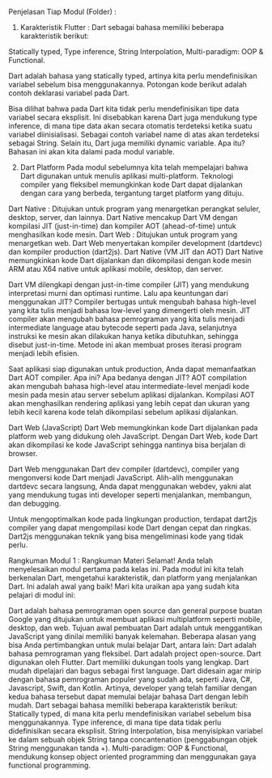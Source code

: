 Penjelasan Tiap Modul (Folder) :

1. Karakteristik Flutter :
Dart sebagai bahasa memiliki beberapa karakteristik berikut:

Statically typed,
Type inference,
String Interpolation,
Multi-paradigm: OOP & Functional.

Dart adalah bahasa yang statically typed, artinya kita perlu mendefinisikan variabel sebelum bisa menggunakannya. Potongan kode berikut adalah contoh deklarasi variabel pada Dart.

Bisa dilihat bahwa pada Dart kita tidak perlu mendefinisikan tipe data variabel secara eksplisit. Ini disebabkan karena Dart juga mendukung type inference, di mana tipe data akan secara otomatis terdeteksi ketika suatu variabel diinisialisasi. Sebagai contoh variabel name di atas akan terdeteksi sebagai String. Selain itu, Dart juga memiliki dynamic variable. Apa itu? Bahasan ini akan kita dalami pada modul variable.


2. Dart Platform 
Pada modul sebelumnya kita telah mempelajari bahwa Dart digunakan untuk menulis aplikasi multi-platform. Teknologi compiler yang fleksibel memungkinkan kode Dart dapat dijalankan dengan cara yang berbeda, tergantung target platform yang dituju.

Dart Native : Ditujukan untuk program yang menargetkan perangkat seluler, desktop, server, dan lainnya. Dart Native mencakup Dart VM dengan kompilasi JIT (just-in-time) dan kompiler AOT (ahead-of-time) untuk menghasilkan kode mesin.
Dart Web : Ditujukan untuk program yang menargetkan web. Dart Web menyertakan kompiler development (dartdevc) dan kompiler production (dart2js).
Dart Native (VM JIT dan AOT)
Dart Native memungkinkan kode Dart dijalankan dan dikompilasi dengan kode mesin ARM atau X64 native untuk aplikasi mobile, desktop, dan server.

Dart VM dilengkapi dengan just-in-time compiler (JIT) yang mendukung interpretasi murni dan optimasi runtime. Lalu apa keuntungan dari menggunakan JIT? Compiler bertugas untuk mengubah bahasa high-level yang kita tulis menjadi bahasa low-level yang dimengerti oleh mesin. JIT compiler akan mengubah bahasa pemrograman yang kita tulis menjadi intermediate language atau bytecode seperti pada Java, selanjutnya instruksi ke mesin akan dilakukan hanya ketika dibutuhkan, sehingga disebut just-in-time. Metode ini akan membuat proses iterasi program menjadi lebih efisien.

Saat aplikasi siap digunakan untuk production, Anda dapat memanfaatkan Dart AOT compiler. Apa ini? Apa bedanya dengan JIT? AOT compilation akan mengubah bahasa high-level atau intermediate-level menjadi kode mesin pada mesin atau server sebelum aplikasi dijalankan. Kompilasi AOT akan menghasilkan rendering aplikasi yang lebih cepat dan ukuran yang lebih kecil karena kode telah dikompilasi sebelum aplikasi dijalankan.

Dart Web (JavaScript)
Dart Web memungkinkan kode Dart dijalankan pada platform web yang didukung oleh JavaScript. Dengan Dart Web, kode Dart akan dikompilasi ke kode JavaScript sehingga nantinya bisa berjalan di browser.

Dart Web menggunakan Dart dev compiler (dartdevc), compiler yang mengonversi kode Dart menjadi JavaScript. Alih-alih menggunakan dartdevc secara langsung, Anda dapat menggunakan webdev, yakni alat yang mendukung tugas inti developer seperti menjalankan, membangun, dan debugging.

Untuk mengoptimalkan kode pada lingkungan production, terdapat dart2js compiler yang dapat mengompilasi kode Dart dengan cepat dan ringkas. Dart2js menggunakan teknik yang bisa mengeliminasi kode yang tidak perlu.

Rangkuman Modul 1 : 
Rangkuman Materi
Selamat! Anda telah menyelesaikan modul pertama pada kelas ini. Pada modul ini kita telah berkenalan Dart, mengetahui karakteristik, dan platform yang menjalankan Dart. Ini adalah awal yang baik! Mari kita uraikan apa yang sudah kita pelajari di modul ini:

Dart adalah bahasa pemrograman open source dan general purpose buatan Google yang ditujukan untuk membuat aplikasi multiplatform seperti mobile, desktop, dan web.
Tujuan awal pembuatan Dart adalah untuk menggantikan JavaScript yang dinilai memiliki banyak kelemahan.
Beberapa alasan yang bisa Anda pertimbangkan untuk mulai belajar Dart, antara lain:
Dart adalah bahasa pemrograman yang fleksibel.
Dart adalah project open-source.
Dart digunakan oleh Flutter.
Dart memiliki dukungan tools yang lengkap.
Dart mudah dipelajari dan bagus sebagai first language.
Dart didesain agar mirip dengan bahasa pemrograman populer yang sudah ada, seperti Java, C#, Javascript, Swift, dan Kotlin. Artinya, developer yang telah familiar dengan kedua bahasa tersebut dapat memulai belajar bahasa Dart dengan lebih mudah.
Dart sebagai bahasa memiliki beberapa karakteristik berikut:
Statically typed, di mana kita perlu mendefinisikan variabel sebelum bisa menggunakannya.
Type inference, di mana tipe data tidak perlu didefinisikan secara eksplisit.
String Interpolation, bisa menyisipkan variabel ke dalam sebuah objek String tanpa concantenation (penggabungan objek String menggunakan tanda +).
Multi-paradigm: OOP & Functional, mendukung konsep object oriented programming dan menggunakan gaya functional programming.